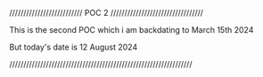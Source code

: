////////////////////////// POC 2 /////////////////////////////////

This is the second POC which i am backdating to March 15th 2024

But today's date is 12 August 2024

/////////////////////////////////////////////////////////////////